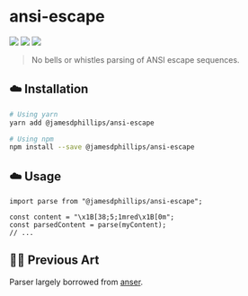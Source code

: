 # ansi-escape

<p>
  <a href="https://circleci.com/gh/jamesdphillips/ansi-escape/tree/master"><img src="https://circleci.com/gh/jamesdphillips/ansi-escape/tree/master.svg?logo=sdfsdf&style=shield"></a>
  <a href="https://codeclimate.com/github/jamesdphillips/ansi-escape/maintainability"><img src="https://api.codeclimate.com/v1/badges/9527ae9a786ed7c9ad5b/maintainability" /></a>
  <a href="https://codeclimate.com/github/jamesdphillips/ansi-escape/test_coverage"><img src="https://api.codeclimate.com/v1/badges/9527ae9a786ed7c9ad5b/test_coverage" /></a>
</p>

> No bells or whistles parsing of ANSI escape sequences.

## ☁️  Installation

```bash
# Using yarn
yarn add @jamesdphillips/ansi-escape

# Using npm
npm install --save @jamesdphillips/ansi-escape
```

## ☁️  Usage

```
import parse from "@jamesdphillips/ansi-escape";

const content = "\x1B[38;5;1mred\x1B[0m";
const parsedContent = parse(myContent);
// ...
```

## 👩‍🎨 Previous Art

Parser largely borrowed from [anser].

[anser]: https://github.com/IonicaBizau/anser
